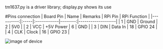 tm1637.py is a driver library; display.py shows its use

#Pins connection
| Board Pin | Name | Remarks     | RPi Pin | RPi Function      |
|----------:|:-----|:------------|--------:|-------------------|
| 1         | GND  | Ground      | 2       | 5V0               |
| 2         | VCC  | +5V Power   | 6       | GND               |
| 3         | DIN  | Data In     | 18      | GPIO 24           |
| 4         | CLK  | Clock       | 16      | GPIO 23           |

![image of device](pic1.JPG)
